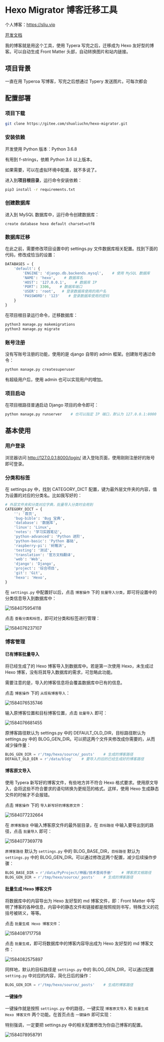 # Hexo Migrator 博客迁移工具

个人博客：https://sliu.vip

[开发文档](docs\开发文档.md) 

我的博客就是用这个工具，使用 Typera 写完之后，迁移成为 Hexo 友好型的博客。可以自动生成 Front Matter 头部，自动转换图片和站内链接。

## 项目背景

一直在用 Typeroa 写博客，写完之后想通过 Typery 发送图片。可每次都会







## 配置部署

### 项目下载

```bash
git clone https://gitee.com/shuoliuchn/hexo-migrator.git
```

### 安装依赖

开发使用 Python 版本：Python 3.6.8

有用到 f-strings，依赖 Python 3.6 以上版本。

如果需要，可以在虚拟环境中配置，就不多说了。

进入到**项目根目录**，运行命令安装依赖：

```bash
pip3 install -r requirements.txt
```

### 创建数据库

进入到 MySQL 数据库中，运行命令创建数据库：

```mysql
create database hexo default charset=utf8
```

### 数据库迁移

在此之前，需要修改项目设置中的 settings.py 文件数据库相关配置。找到下面的代码，修改成恰当的设置：

```python
DATABASES = {
    'default': {
        'ENGINE': 'django.db.backends.mysql',    # 使用 MySQL 数据库
        'NAME': 'hexo',    # 数据库名
        'HOST': '127.0.0.1',    # 数据库 IP
        'PORT': 3306,    # 数据库端口
        'USER': 'root',   # 登录数据库使用的用户名
        'PASSWORD': '123'    # 登录数据库使用的密码
    }
}
```

在项目根目录运行命令，迁移数据库：

```python
python3 manage.py makemigrations
python3 manage.py migrate
```

### 账号注册

没有写账号注册的功能，使用的是 django 自带的 admin 框架。创建账号通过命令：

```bash
python manage.py createsuperuser
```

有超级用户后，使用 admin 也可以实现用户的增加。

### 项目启动

在项目根路径普通启动 Django 项目的命令即可：

```python
python manage.py runserver    # 也可以指定 IP 端口，默认为 127.0.0.1:8000
```

## 基本使用

### 用户登录

浏览器访问 http://127.0.0.1:8000/login/ 进入登陆页面，使用刚刚注册好的账号即可登录。

### 分类和标签

在 settings.py 中，找到 CATEGORY_DICT 配置，键为最外层文件夹的内容，值为设置的对应的分类名。比如我写好的：

```python
# 外层文件夹和分类对应字典，批量导入分类时会用到
CATEGORY_DICT = {
    '': '首页',
    'bug-bible': 'Bug 宝典',
    'database': '数据库',
    'linux': 'Linux',
    'notes': '学习实践笔记',
    'python-advanced': 'Python 进阶',
    'python-basic': 'Python 基础',
    'raspberry-pi': '树莓派',
    'testing': '测试',
    'translation': '官方文档翻译',
    'web': 'Web',
    'django': 'Django',
    'project': '综合项目',
    'git': 'Git',
    'hexo': 'Hexo',
}
```

在 `settings.py` 中配置好以后，点击 `博客操作` 下的 `批量导入分类`，即可将设置中的分类信息导入到数据库中：

![1584075954118](README.assets/1584075954118.png)

点击 `查看分类和标签`，即可对分类和标签进行管理：

![1584076237107](README.assets/1584076237107.png)

### 博客管理

#### 已有博客批量导入

将已经生成了的 Hexo 博客导入到数据库中。若是第一次使用 Hexo，未生成过 Hexo 博客，没有将其导入数据库的需求，可忽略此功能。

需要注意的是，导入的博客信息将会覆盖数据库中已有的信息。

点击 `博客操作` 下的 `从现有博客导入`：

![1584076535746](README.assets/1584076535746.png)

输入原博客位置和目标博客位置，点击 `批量导入` 即可：

![1584076681455](README.assets/1584076681455.png)

原博客路径默认为 settings.py 中的 DEFAULT_OLD_DIR，目标路径默认为 settings.py 中的 BLOG_GEN_DIR。可以把这两个文件夹修改成你需要的，从而减少操作量：

```python
BLOG_GEN_DIR = r'/tmp/hexo/source/_posts'    # 生成的博客路径
DEFAULT_OLD_DIR = r'/data/blog'    # 要导入的旧的已经生成好的博客路径
```

#### 博客原文导入

使用 Typera 新写好的博客文件，有些地方并不符合 Hexo 格式要求。使用原文导入，会将这些不符合要求的语句转换为更规范的格式。这样，使用 Hexo 生成静态文件的时候才不会报错。

点击 `博客操作` 下的 `导入新写好的博客原文件`：

![1584077232664](README.assets/1584077232664.png)

在 `原博客路径` 中输入博客原文件的最外层目录，在 `目标路径` 中输入要导出到的路径，点击 `批量导入` 即可：

![1584077369778](README.assets/1584077369778.png)

`原博客路径` 默认为 `settings.py` 中的 BLOG_BASE_DIR，`目标路径` 默认为 `settings.py` 中的 BLOG_GEN_DIR。可以通过修改这两个配置，减少后续操作步骤：

```python
BLOG_BASE_DIR = r'/data/PyProject/神器/技术查阅手册'    # 博客原文根路径
BLOG_GEN_DIR = r'/tmp/hexo/source/_posts'    # 生成的博客路径
```

#### 批量生成 Hexo 博客文件

将数据库中的内容导出为 Hexo 友好型的 md 博客文件，即：Front Matter 中写明了博客的各种信息，内容中的静态文件和链接都是按照规则书写，特殊含义的花括号被转义，等等。

点击 `批量生成 Hexo 博客文件`：

![1584081717758](README.assets/1584081717758.png)

点击 `批量生成`，即可将数据库中的博客内容导出成为 Hexo 友好型的 md 博客文件：

![1584082575897](README.assets/1584082575897.png)

同样地，默认的目标路径是 `settings.py` 中的 BLOG_GEN_DIR，可以通过配置 `setting.py` 中对应的内容，简化日后的操作：

```python
BLOG_GEN_DIR = r'/tmp/hexo/source/_posts'    # 生成的博客路径
```

#### 一键操作

一键操作就是按照 `settings.py` 中的路径，一键实现 `博客原文导入` 和 `批量生成 Hexo 博客文件` 两个功能。在首页点击 `一键操作` 即可实现：



特别强调，一定要把 settings.py 中的相关配置修改为你自己博客的配置。





![1584078958791](README.assets/1584078958791.png)
